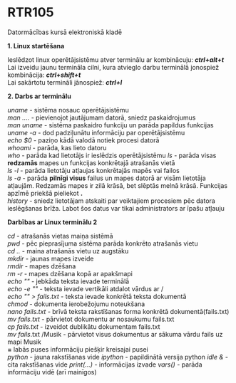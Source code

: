 # RTR105
Datormācības kursā elektroniskā kladē  

**1. Linux startēšana**  

Ieslēdzot linux operētājsistēmu atver terminālu ar kombinācuju: **_ctrl+alt+t_**  
Lai izveidu jaunu termināla cilni, kura atvieglo darbu terminālā jonospiež kombinācija: **_ctrl+shift+t_**  
Lai sakārtotu termināli jānospiež: **_ctrl+l_**  

**2. Darbs ar terminālu**   

*uname* - sistēma nosauc operētājsistēmu  
*man ....* - pievienojot jautājumam datorā, sniedz paskaidrojumus  
*man uname* - sistēma paskaidro funkciju un parāda papildus funkcijas  
*uname -a* - dod padziļunātu informāciju par operētājsistēmu  
*echo $0* - paziņo kādā valodā notiek procesi datorā  
*whoami* - parāda, kas lieto datoru  
*who* - parāda kad lietotājs ir ieslēdzis operētājsistēmu 
*ls* - parāda visas **redzamās** mapes un funkcijas konkrētajā atrašanās vietā  
*ls -l* - parāda lietotāju atļaujas konkrētajās mapēs vai failos  
*ls -a* - parāda **pilnīgi visus** failus un mapes datorā ar visām lietotāja atļaujām. Redzamās mapes ir zilā krāsā, bet slēptās melnā krāsā. Funkcijas apzīmē priekšā pieliekot **.**  
*history* - sniedz lietotājam atskaiti par veiktajiem procesiem pēc datora ieslēgšanas brīža. Labot šos datus var tikai administrators ar īpašu atļauju

**Darbības ar Linux terminālu 2**  

*cd* - atrašanās vietas maiņa sistēmā  
*pwd* - pēc pieprasījuma sistēma parāda konkrēto atrašanās vietu  
*cd ..* - maina atrašanās vietu uz augstāku  
*mkdir* - jaunas mapes izveide  
*rmdir* - mapes dzēšana  
*rm -r* - mapes dzēšana kopā ar apakšmapi  
*echo ""* - jebkāda teksta ievade terminālā  
*echo -e ""* - teksta ievade vertikāli atdalot vārdus ar /  
*echo "" > fails.txt* - teksta ievade konkrētā teksta dokumentā  
*chmod* - dokumenta ierobežojumu noteukšana  
*nano fails.txt* - brīvā teksta rakstīšanas forma konkrētā dokumentā(fails.txt)  
*mv fails.txt* - pārvietot dokumentu ar nosaukumu fails.txt  
*cp fails.txt* - izveidot dublikātu dokumentam fails.txt  
*mv fails*.txt /Musik - pārvietot visus dokumentus ar sākuma vārdu fails uz mapi Musik  
**=** labās puses informāciju piešķir kreisajai pusei  
*python* - jauna rakstīšanas vide
*ipython* - papildinātā versija python
*idle &* - cita rakstīšanas vide
*print(...)* - informācijas izvade
*vars()* - parāda informāciju vidē (arī mainīgos)

